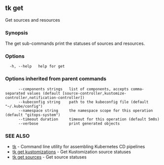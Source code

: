 ## tk get

Get sources and resources

### Synopsis

The get sub-commands print the statuses of sources and resources.

### Options

```
  -h, --help   help for get
```

### Options inherited from parent commands

```
      --components strings   list of components, accepts comma-separated values (default [source-controller,kustomize-controller,notification-controller])
      --kubeconfig string    path to the kubeconfig file (default "~/.kube/config")
      --namespace string     the namespace scope for this operation (default "gitops-system")
      --timeout duration     timeout for this operation (default 5m0s)
      --verbose              print generated objects
```

### SEE ALSO

* [tk](tk.md)	 - Command line utility for assembling Kubernetes CD pipelines
* [tk get kustomizations](tk_get_kustomizations.md)	 - Get Kustomization source statuses
* [tk get sources](tk_get_sources.md)	 - Get source statuses

